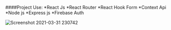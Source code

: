 ####Project Use:
*React Js
*React Router
*React Hook Form
*Context Api
*Node js
*Express js
*Firebase Auth

![Screenshot 2021-03-31 230742](https://user-images.githubusercontent.com/67514668/113183554-fa1d8680-9275-11eb-868a-7b6f6a6463da.png)
